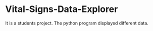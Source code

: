 Vital-Signs-Data-Explorer
=========================

It is a students project. The python program displayed different data.
